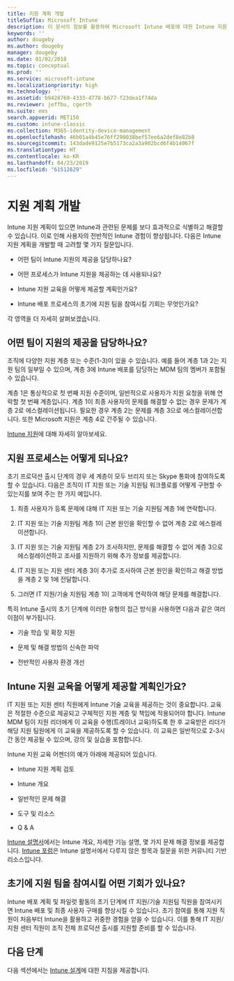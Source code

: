 ```yaml
---
title: 지원 계획 개발
titleSuffix: Microsoft Intune
description: 이 문서의 정보를 활용하여 Microsoft Intune 배포에 대한 Intune 지원 계획을 개발할 수 있습니다.
keywords: ''
author: dougeby
ms.author: dougeby
manager: dougeby
ms.date: 01/02/2018
ms.topic: conceptual
ms.prod: ''
ms.service: microsoft-intune
ms.localizationpriority: high
ms.technology: ''
ms.assetid: b9428769-4333-4778-b677-f23dea1f74da
ms.reviewer: jeffbu, cgerth
ms.suite: ems
search.appverid: MET150
ms.custom: intune-classic
ms.collection: M365-identity-device-management
ms.openlocfilehash: 46b01a4b45e76ff290038bef57ee6a2def8e82b8
ms.sourcegitcommit: 143dade9125e7b5173ca2a3a902bcd6f4b14067f
ms.translationtype: HT
ms.contentlocale: ko-KR
ms.lasthandoff: 04/23/2019
ms.locfileid: "61512629"
---
```

# <a name="develop-a-support-plan"></a>지원 계획 개발

Intune 지원 계획이 있으면 Intune과 관련된 문제를 보다 효과적으로 식별하고 해결할 수 있습니다. 이로 인해 사용자의 전반적인 Intune 경험이 향상됩니다. 다음은 Intune 지원 계획을 개발할 때 고려할 몇 가지 질문입니다.

-   어떤 팀이 Intune 지원의 제공을 담당하나요?

-   어떤 프로세스가 Intune 지원을 제공하는 데 사용되나요?

-   Intune 지원 교육을 어떻게 제공할 계획인가요?

-   Intune 배포 프로세스의 초기에 지원 팀을 참여시킬 기회는 무엇인가요?

각 영역을 더 자세히 살펴보겠습니다.

## <a name="which-teams-are-responsible-for-providing-support"></a>어떤 팀이 지원의 제공을 담당하나요?

조직에 다양한 지원 계층 또는 수준(1-3)이 있을 수 있습니다. 예를 들어 계층 1과 2는 지원 팀의 일부일 수 있으며, 계층 3에 Intune 배포를 담당하는 MDM 팀의 멤버가 포함될 수 있습니다.

계층 1은 통상적으로 첫 번째 지원 수준이며, 일반적으로 사용자가 지원 요청을 위해 연락할 첫 번째 계층입니다. 계층 1이 최종 사용자의 문제를 해결할 수 없는 경우 문제가 계층 2로 에스컬레이션됩니다. 필요한 경우 계층 2는 문제를 계층 3으로 에스컬레이션합니다. 또한 Microsoft 지원은 계층 4로 간주될 수 있습니다.

[Intune 지원](/intune/get-support)에 대해 자세히 알아보세요.

## <a name="what-is-the-support-process"></a>지원 프로세스는 어떻게 되나요?

초기 프로덕션 출시 단계의 경우 세 계층이 모두 브리지 또는 Skype 통화에 참여하도록 할 수 있습니다. 다음은 조직이 IT 지원 또는 기술 지원팀 워크플로를 어떻게 구현할 수 있는지를 보여 주는 한 가지 예입니다.

1.  최종 사용자가 등록 문제에 대해 IT 지원 또는 기술 지원팀 계층 1에 연락합니다.

2.  IT 지원 또는 기술 지원팀 계층 1이 근본 원인을 확인할 수 없어 계층 2로 에스컬레이션합니다.

3.  IT 지원 또는 기술 지원팀 계층 2가 조사하지만, 문제를 해결할 수 없어 계층 3으로 에스컬레이션하고 조사를 지원하기 위해 추가 정보를 제공합니다.

4.  IT 지원 또는 지원 센터 계층 3이 추가로 조사하여 근본 원인을 확인하고 해결 방법을 계층 2 및 1에 전달합니다.

5.  그러면 IT 지원/기술 지원팀 계층 1이 고객에게 연락하여 해당 문제를 해결합니다.

특히 Intune 출시의 초기 단계에 이러한 유형의 접근 방식을 사용하면 다음과 같은 여러 이점이 부가됩니다.

-   기술 학습 및 확장 지원

-   문제 및 해결 방법의 신속한 파악

-   전반적인 사용자 환경 개선

## <a name="how-you-plan-to-provide-intune-support-training"></a>Intune 지원 교육을 어떻게 제공할 계획인가요?

IT 지원 또는 지원 센터 직원에게 Intune 기술 교육을 제공하는 것이 중요합니다. 교육은 적절한 수준으로 제공되고 구체적인 지원 계층 및 책임에 적용되어야 합니다. Intune MDM 팀이 지원 리더에게 이 교육을 수행(트레이너 교육)하도록 한 후 교육받은 리더가 해당 지원 팀원에게 이 교육을 제공하도록 할 수 있습니다. 이 교육은 일반적으로 2-3시간 동안 제공될 수 있으며, 강의 및 실습을 포함합니다.

Intune 지원 교육 어젠더의 예가 아래에 제공되어 있습니다.

-   Intune 지원 계획 검토

-   Intune 개요

-   일반적인 문제 해결

-   도구 및 리소스

-   Q & A

[Intune 설명서](https://docs.microsoft.com/intune/)에서는 Intune 개요, 자세한 기능 설명, 몇 가지 문제 해결 정보를 제공합니다. [Intune 포럼](https://social.technet.microsoft.com/Forums/home)은 Intune 설명서에서 다루지 않은 항목과 질문을 위한 커뮤니티 기반 리소스입니다.

## <a name="what-opportunities-are-there-to-involve-the-support-team-earlier"></a>초기에 지원 팀을 참여시킬 어떤 기회가 있나요?

Intune 배포 계획 및 파일럿 활동의 초기 단계에 IT 지원/기술 지원팀 직원을 참여시키면 Intune 배포 및 최종 사용자 구매를 향상시킬 수 있습니다. 초기 참여를 통해 지원 직원이 처음부터 Intune을 활용하고 귀중한 경험을 얻을 수 있습니다. 이를 통해 IT 지원/지원 센터 직원이 조직 전체 프로덕션 출시를 지원할 준비를 할 수 있습니다.

## <a name="next-step"></a>다음 단계

다음 섹션에서는 [Intune 설계](planning-guide-design.md)에 대한 지침을 제공합니다.
